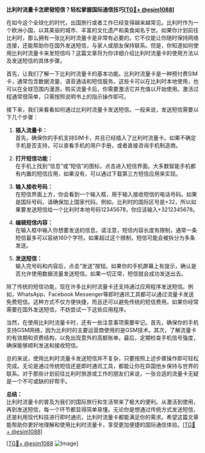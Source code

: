 **比利时流量卡怎麽發短信？轻松掌握国际通信技巧[[TG💪+ @esim1088](https://t.me/s/esim1088)]**

在如今这个全球化的时代，出国旅行或者工作已经变得越来越常见。比利时作为一个欧洲小国，以其美丽的城市、丰富的文化遗产和美食闻名于世。如果你计划前往比利时，那么拥有一张比利时流量卡是非常有必要的。它不仅能让你随时保持网络连接，还能帮助你在国外发送短信，与家人或朋友保持联系。但是，你知道如何使用比利时流量卡来发短信吗？这篇文章将为你详细介绍比利时流量卡的使用方法以及发送短信的具体步骤。

首先，让我们了解一下比利时流量卡的基本功能。比利时流量卡是一种预付费SIM卡，通常包含数据流量、语音通话和短信服务。这些卡可以在比利时本地使用，也可以在全球范围内漫游。购买流量卡后，你需要激活它并充值以开始使用。激活过程通常很简单，只需按照说明书上的指示操作即可。

接下来，我们来看看如何通过比利时流量卡发送短信。一般来说，发送短信需要以下几个步骤：

1. **插入流量卡：**  
   首先，确保你的手机支持SIM卡，并且已经插入了比利时流量卡。如果不确定手机是否支持，可以查看手机的用户手册，或者直接咨询手机制造商。

2. **打开短信功能：**  
   在手机上找到“信息”或“短信”的图标，点击进入短信界面。大多数智能手机都有内置的短信应用，如果没有，可以通过下载第三方短信应用来实现。

3. **输入接收号码：**  
   在短信界面上方，你会看到一个输入框，用于输入接收短信的电话号码。如果是国际号码，请确保加上国家代码。例如，比利时的国际区号是+32，所以如果要发送短信给一个比利时本地号码12345678，你应该输入+3212345678。

4. **编辑短信内容：**  
   在输入框中输入你想要发送的信息。请注意，短信内容长度有限制，通常一条短信最多可以容纳160个字符。如果超过这个限制，短信可能会被拆分为多条发送。

5. **发送短信：**  
   输入完号码和内容后，点击“发送”按钮。如果你的手机屏幕上有提示，确认是否允许使用数据流量发送短信。如果一切正常，短信就会成功发送出去。

除了传统的短信功能，现在许多比利时流量卡还支持通过应用程序发送短信。例如，WhatsApp、Facebook Messenger等即时通讯工具都可以通过流量卡发送免费短信。这种方式不仅方便快捷，而且还可以避免传统的短信费用。如果你经常需要在国外发送短信，不妨尝试一下这些应用程序。

当然，在使用比利时流量卡时，还有一些注意事项需要牢记。首先，确保你的手机支持GSM网络，因为比利时的主要运营商使用的是GSM技术。其次，了解流量卡的有效期和资费结构，以免出现意外的高额账单。最后，定期检查手机信号强度，确保能够顺利发送和接收短信。

总的来说，使用比利时流量卡发送短信并不复杂，只要按照上述步骤操作即可轻松完成。无论是通过传统短信还是即时通讯工具，都能让你在异国他乡保持与世界的联系。对于那些计划前往比利时旅游或工作的朋友们来说，一张合适的流量卡无疑是一个不可或缺的好帮手。

**总结：**  
比利时流量卡的普及为我们的国际旅行和生活带来了极大的便利。从激活到使用，再到发送短信，每一个环节都显得简单易懂。无论你是想通过传统方式发送短信，还是利用现代科技进行即时通讯，比利时流量卡都能满足你的需求。希望这篇文章能帮助你更好地理解和使用比利时流量卡，享受更加便捷的国际通信体验。[[TG💪+ @esim1088](https://t.me/s/esim1088)]

[[TG💪+ @esim1088](https://t.me/s/esim1088) ![Image](https://i.postimg.cc/4NQfJmqS/Snipaste-2025-05-13-00-14-12.png)]